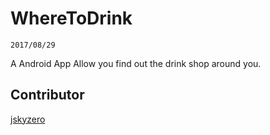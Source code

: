 # WhereToDrink
`2017/08/29`

A Android App Allow you find out the drink shop around you.

## Contributor

[jskyzero](https://github.com/jskyzero)